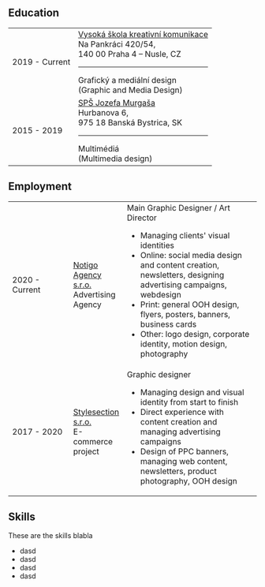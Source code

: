 <h2 class="subtitle">Education</h2>
            <table class="education">
                <tr>
                    <td class="date">2019 - Current</td>
                    <td><a class="vskk" href="http://www.vskk.cz">Vysoká škola kreativní komunikace </a><br> <span class="light">Na Pankráci 420/54, <br>
                        140 00 Praha 4 – Nusle, CZ</span><hr>Grafický a mediální design <br> (Graphic and Media Design)</td>
                </tr>
                <tr>
                    <td class="date">2015 - 2019</td>
                    <td><a class="spsjm" href="https://www.spsjm.sk">SPŠ Jozefa Murgaša </a><br><span class="light">Hurbanova 6, <br>
                        975 18 Banská Bystrica, SK</span><hr>Multimédiá <br> (Multimedia design)</td>
                </tr>
            </table>
            <h2 class="subtitle">Employment</h2>
            <table>
                <tr>
                    <td style="width: 25%; class="date">2020 - Current</td>
                    <td><a class="notigo" href="https://www.notigo.cz">Notigo Agency s.r.o.</a><br><span class="light">Advertising Agency</span></td>
                            <td>Main Graphic Designer / Art Director<br><span class="light">
                        <ul>
                            <li>Managing clients' visual identities</li>
                            <li>Online: social media design and content creation, newsletters, designing advertising campaigns, webdesign</li>
                            <li>Print: general OOH design, flyers, posters, banners, business cards </li>
                            <li>Other: logo design, corporate identity, motion design, photography</li>
                        </ul>
                    </span></td>
                </tr>
                <tr>
                    <td style="width: 25%; class="date">2017 - 2020</td>
                    <td><a class="section" href="https:/www.style-shop.cz">Stylesection s.r.o.</a><br><span class="light">E-commerce project</span></td>
                    <td style="width: 55%;">Graphic designer<br><span class="light">
                        <ul>
                            <li>Managing design and visual identity from start to finish</li>
                            <li>Direct experience with content creation and managing advertising campaigns</li>
                            <li>Design of PPC banners, managing web content, newsletters, product photography, OOH design</li>
                        </ul>
                    </span></td></td>
                </tr>
            </table>
            
<h2 class="subtitle">Skills</h2>
These are the skills blabla

<ul>
            <li>dasd</li>
            <li>dasd</li>
            <li>dasd</li>
            <li>dasd</li>
</ul>
